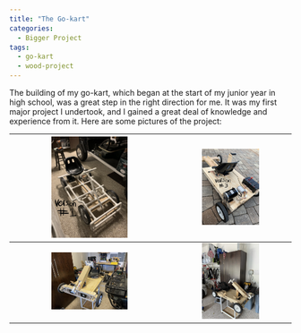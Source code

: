 ```yaml
---
title: "The Go-kart"
categories:
  - Bigger Project
tags:
  - go-kart
  - wood-project
---
```


The building of my go-kart, which began at the start of my junior year in high school, was a great step in the right direction for me. It was my first major project I undertook, and I gained a great deal of knowledge and experience from it. Here are some pictures of the project:

| <img src="https://github.com/JDGate/jdgate.github.io/blob/master/assets/images/version1.JPEG" width=50% height=50%>  | <img src="https://github.com/JDGate/jdgate.github.io/blob/master/assets/images/version3.JPEG" width=50% height=50%> |
| :---: | :---: |
| <img src="https://github.com/JDGate/jdgate.github.io/blob/master/assets/images/version4front.JPEG" width=50% height=50%>  | <img src="https://github.com/JDGate/jdgate.github.io/blob/master/assets/images/version4onstand.JPEG" width=50% height=50%>  |
